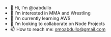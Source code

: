 - 👋 Hi, I’m @oabdullo
- 👀 I’m interested in MMA and Wrestling
- 🌱 I’m currently learning AWS
- 💞️ I’m looking to collaborate on Node Projects 
- 📫 How to reach me:
omoabdullo@gmail.com

<!---
oabdullo/oabdullo is a ✨ special ✨ repository because its `README.md` (this file) appears on your GitHub profile.
You can click the Preview link to take a look at your changes.
--->
